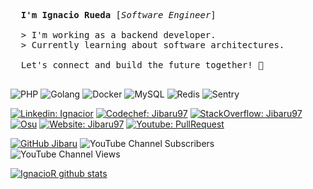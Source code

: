 
<pre>

  <b>I'm Ignacio Rueda</b> [<i>Software Engineer</i>]

  > I'm working as a backend developer.
  > Currently learning about software architectures.
  
  Let's connect and build the future together! 🌟

</pre>


![PHP](https://img.shields.io/badge/-PHP-black?style=flat-square&logo=PHP&logoColor=white)
![Golang](https://img.shields.io/badge/-Go-blue?style=flat-square&logo=go&logoColor=white)
![Docker](https://img.shields.io/badge/-Docker-blue?style=flat-square&logo=docker&logoColor=white)
![MySQL](https://img.shields.io/badge/-MySQL-orange?style=flat-square&logo=mysql&logoColor=white)
![Redis](https://img.shields.io/badge/-Redis-red?style=flat-square&logo=redis&logoColor=white)
![Sentry](https://img.shields.io/badge/-Sentry-purple?style=flat-square&logo=sentry&logoColor=white)

[![Linkedin: Ignacior](https://img.shields.io/badge/-Linkedin-blue?style=flat-square&logo=Linkedin&logoColor=white&link=https://www.linkedin.com/in/ignacior97/)](https://www.linkedin.com/in/ignacior97/)
[![Codechef: Jibaru97](https://img.shields.io/badge/-Codechef-black?style=flat-square&logo=Codechef&logoColor=white&link=https://www.codechef.com/users/jibaru97)](https://www.codechef.com/users/jibaru97)
[![StackOverflow: Jibaru97](https://img.shields.io/badge/-StackOverflow-orange?style=flat-square&logo=StackOverflow&logoColor=white&link=https://stackoverflow.com/users/14657675/ignacior)](https://stackoverflow.com/users/14657675/ignacior)
[![Osu](https://img.shields.io/badge/-Osu-pink?style=flat-square&logo=Osu&logoColor=white&link=https://osu.ppy.sh/users/5434405)](https://osu.ppy.sh/users/5434405)
[![Website: Jibaru97](https://img.shields.io/badge/-MyWebsite-gray?style=flat-square&logo=wordpress&logoColor=white&link=https://ignaciorueda.com)](https://ignaciorueda.com)
[![Youtube: PullRequest](https://img.shields.io/badge/-PullRequest-red?style=flat-square&logo=YouTube&logoColor=white&link=https://www.youtube.com/channel/UCGr8eQCYphcYenLW11XQraA)](https://www.youtube.com/channel/@pull-request)

[![GitHub Jibaru](https://img.shields.io/github/followers/jibaru?label=follow&style=social)](https://github.com/Jibaru)
![YouTube Channel Subscribers](https://img.shields.io/youtube/channel/subscribers/UCGr8eQCYphcYenLW11XQraA?style=social)
![YouTube Channel Views](https://img.shields.io/youtube/channel/views/UCGr8eQCYphcYenLW11XQraA?style=social)

[![IgnacioR github stats](https://github-readme-stats.vercel.app/api?username=jibaru&count_private=true&theme=buefy&show_icons=true&locale=ES)](https://github.com/jibaru)

